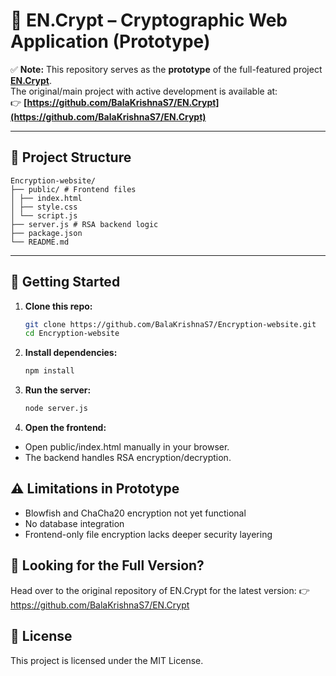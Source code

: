 # 🔐 EN.Crypt – Cryptographic Web Application (Prototype)

✅ **Note:** This repository serves as the **prototype** of the full-featured project [**EN.Crypt**](https://github.com/BalaKrishnaS7/EN.Crypt).  
The original/main project with active development is available at:  
 👉 **[https://github.com/BalaKrishnaS7/EN.Crypt](https://github.com/BalaKrishnaS7/EN.Crypt)**

---

## 📁 Project Structure

```
Encryption-website/
├── public/ # Frontend files
│ ├── index.html
│ ├── style.css
│ └── script.js
├── server.js # RSA backend logic
├── package.json
└── README.md
```
---

## 🚀 Getting Started

1. **Clone this repo:**
   ```bash
   git clone https://github.com/BalaKrishnaS7/Encryption-website.git
   cd Encryption-website
   ```
2. **Install dependencies:**
    ```bash
    npm install
    ```
3. **Run the server:**
   ```bash
   node server.js
   ```
4. **Open the frontend:**
- Open public/index.html manually in your browser.
- The backend handles RSA encryption/decryption.

## ⚠️ Limitations in Prototype

- Blowfish and ChaCha20 encryption not yet functional
- No database integration
- Frontend-only file encryption lacks deeper security layering

## 🌟 Looking for the Full Version?

 Head over to the original repository of EN.Crypt for the latest version:
👉 https://github.com/BalaKrishnaS7/EN.Crypt

## 📄 License
This project is licensed under the MIT License.
